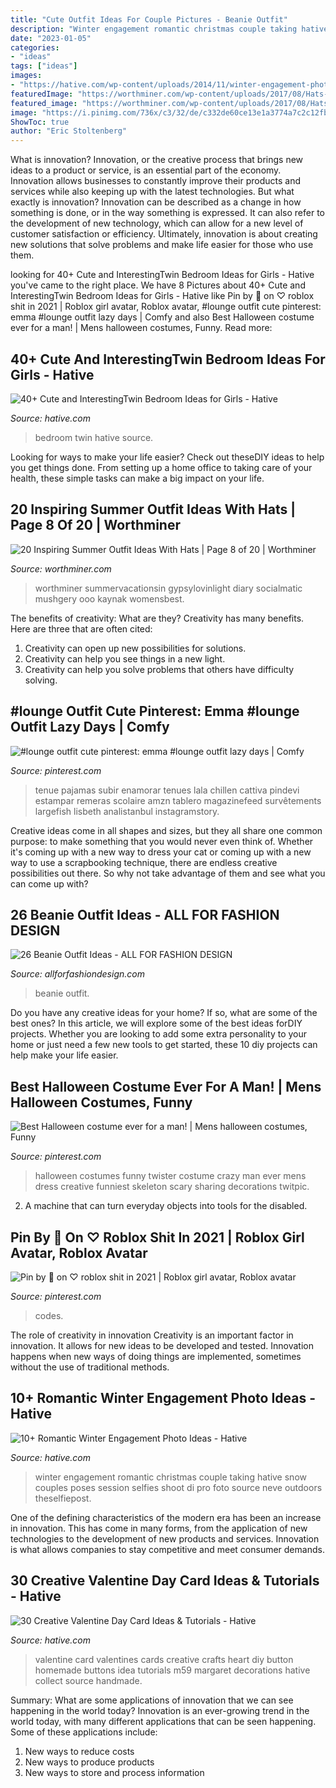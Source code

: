 ```yaml
---
title: "Cute Outfit Ideas For Couple Pictures - Beanie Outfit"
description: "Winter engagement romantic christmas couple taking hative snow couples poses session selfies shoot di pro foto source neve outdoors theselfiepost"
date: "2023-01-05"
categories:
- "ideas"
tags: ["ideas"]
images:
- "https://hative.com/wp-content/uploads/2014/11/winter-engagement-photo-ideas/5-winter-engagement-photo-ideas.jpg"
featuredImage: "https://worthminer.com/wp-content/uploads/2017/08/Hats-8.jpg"
featured_image: "https://worthminer.com/wp-content/uploads/2017/08/Hats-8.jpg"
image: "https://i.pinimg.com/736x/c3/32/de/c332de60ce13e1a3774a7c2c12fb3e6c.jpg"
ShowToc: true
author: "Eric Stoltenberg"
---
```



What is innovation?
Innovation, or the creative process that brings new ideas to a product or service, is an essential part of the economy. Innovation allows businesses to constantly improve their products and services while also keeping up with the latest technologies. But what exactly is innovation?
Innovation can be described as a change in how something is done, or in the way something is expressed. It can also refer to the development of new technology, which can allow for a new level of customer satisfaction or efficiency. Ultimately, innovation is about creating new solutions that solve problems and make life easier for those who use them.

	

		
looking for 40+ Cute and InterestingTwin Bedroom Ideas for Girls - Hative you've came to the right place. We have 8 Pictures about 40+ Cute and InterestingTwin Bedroom Ideas for Girls - Hative like Pin by 🖤 on ♡ roblox shit in 2021 | Roblox girl avatar, Roblox avatar, #lounge outfit cute pinterest: emma #lounge outfit lazy days | Comfy and also Best Halloween costume ever for a man! | Mens halloween costumes, Funny. Read more:
		
    
## 40+ Cute And InterestingTwin Bedroom Ideas For Girls - Hative

<img loading=lazy src="https://hative.com/wp-content/uploads/2015/06/twin-bedroom-ideas-for-girls/9-twin-bedroom-ideas-for-girls.jpg" onerror="this.onerror=null;this.src='https://tse3.mm.bing.net/th?id=OIP.YE3hVlpAIV9PQpFgfL9WZgHaJ4&amp;pid=15.1';" alt="40+ Cute and InterestingTwin Bedroom Ideas for Girls - Hative">

_Source: hative.com_

>bedroom twin hative source. 

	

Looking for ways to make your life easier? Check out theseDIY ideas to help you get things done. From setting up a home office to taking care of your health, these simple tasks can make a big impact on your life.

    
## 20 Inspiring Summer Outfit Ideas With Hats | Page 8 Of 20 | Worthminer

<img loading=lazy src="https://worthminer.com/wp-content/uploads/2017/08/Hats-8.jpg" onerror="this.onerror=null;this.src='https://tse4.mm.bing.net/th?id=OIP.R5taPsgJYP_8X23q2_eoHAHaJ4&amp;pid=15.1';" alt="20 Inspiring Summer Outfit Ideas With Hats | Page 8 of 20 | Worthminer">

_Source: worthminer.com_

>worthminer summervacationsin gypsylovinlight diary socialmatic mushgery ooo kaynak womensbest. 

	

The benefits of creativity: What are they?
Creativity has many benefits. Here are three that are often cited: 
1) Creativity can open up new possibilities for solutions. 
2) Creativity can help you see things in a new light. 
3) Creativity can help you solve problems that others have difficulty solving.

    
## #lounge Outfit Cute Pinterest: Emma #lounge Outfit Lazy Days | Comfy

<img loading=lazy src="https://i.pinimg.com/736x/e6/b9/91/e6b991e7b697417f6196b1aacae3d7fb.jpg" onerror="this.onerror=null;this.src='https://tse3.mm.bing.net/th?id=OIP.hqCNRvI7N19GHl1MrKatJAHaOq&amp;pid=15.1';" alt="#lounge outfit cute pinterest: emma #lounge outfit lazy days | Comfy">

_Source: pinterest.com_

>tenue pajamas subir enamorar tenues lala chillen cattiva pindevi estampar remeras scolaire amzn tablero magazinefeed survêtements largefish lisbeth analistanbul instagramstory. 

	

Creative ideas come in all shapes and sizes, but they all share one common purpose: to make something that you would never even think of. Whether it's coming up with a new way to dress your cat or coming up with a new way to use a scrapbooking technique, there are endless creative possibilities out there. So why not take advantage of them and see what you can come up with?

    
## 26 Beanie Outfit Ideas - ALL FOR FASHION DESIGN

<img loading=lazy src="https://allforfashiondesign.com/wp-content/uploads/2013/12/e-23-600x880.jpg" onerror="this.onerror=null;this.src='https://tse4.mm.bing.net/th?id=OIP.JFec5LO1Xriqb85OR4mFNwHaK3&amp;pid=15.1';" alt="26 Beanie Outfit Ideas - ALL FOR FASHION DESIGN">

_Source: allforfashiondesign.com_

>beanie outfit. 

	

Do you have any creative ideas for your home? If so, what are some of the best ones? In this article, we will explore some of the best ideas forDIY projects. Whether you are looking to add some extra personality to your home or just need a few new tools to get started, these 10 diy projects can help make your life easier.

    
## Best Halloween Costume Ever For A Man! | Mens Halloween Costumes, Funny

<img loading=lazy src="https://i.pinimg.com/736x/48/72/41/487241dc45bb495ae0ea6dc70d63d21f--crazy-costumes-funny-costumes.jpg" onerror="this.onerror=null;this.src='https://tse4.mm.bing.net/th?id=OIP.bZEt0z6t_EmM4pXbUE7s1wHaLH&amp;pid=15.1';" alt="Best Halloween costume ever for a man! | Mens halloween costumes, Funny">

_Source: pinterest.com_

>halloween costumes funny twister costume crazy man ever mens dress creative funniest skeleton scary sharing decorations twitpic. 

	

2. A machine that can turn everyday objects into tools for the disabled.

    
## Pin By 🖤 On ♡ Roblox Shit In 2021 | Roblox Girl Avatar, Roblox Avatar

<img loading=lazy src="https://i.pinimg.com/736x/c3/32/de/c332de60ce13e1a3774a7c2c12fb3e6c.jpg" onerror="this.onerror=null;this.src='https://tse2.mm.bing.net/th?id=OIP.o2Aj0zvFtvRsB3ohtS0XRAHaL6&amp;pid=15.1';" alt="Pin by 🖤 on ♡ roblox shit in 2021 | Roblox girl avatar, Roblox avatar">

_Source: pinterest.com_

>codes. 

	

The role of creativity in innovation
Creativity is an important factor in innovation. It allows for new ideas to be developed and tested. Innovation happens when new ways of doing things are implemented, sometimes without the use of traditional methods.

    
## 10+ Romantic Winter Engagement Photo Ideas - Hative

<img loading=lazy src="https://hative.com/wp-content/uploads/2014/11/winter-engagement-photo-ideas/5-winter-engagement-photo-ideas.jpg" onerror="this.onerror=null;this.src='https://tse4.mm.bing.net/th?id=OIP.bRwovrPDmfY-iKnzPdUezAHaLH&amp;pid=15.1';" alt="10+ Romantic Winter Engagement Photo Ideas - Hative">

_Source: hative.com_

>winter engagement romantic christmas couple taking hative snow couples poses session selfies shoot di pro foto source neve outdoors theselfiepost. 

	

One of the defining characteristics of the modern era has been an increase in innovation. This has come in many forms, from the application of new technologies to the development of new products and services. Innovation is what allows companies to stay competitive and meet consumer demands.

    
## 30 Creative Valentine Day Card Ideas &amp; Tutorials - Hative

<img loading=lazy src="https://hative.com/wp-content/uploads/2014/10/valentine-card-ideas/7-valentine-card-ideas.jpg" onerror="this.onerror=null;this.src='https://tse2.mm.bing.net/th?id=OIP.1xfZG0KOL_AQO8qfJ1GFTwHaKa&amp;pid=15.1';" alt="30 Creative Valentine Day Card Ideas &amp; Tutorials - Hative">

_Source: hative.com_

>valentine card valentines cards creative crafts heart diy button homemade buttons idea tutorials m59 margaret decorations hative collect source handmade. 

	

Summary: What are some applications of innovation that we can see happening in the world today?
Innovation is an ever-growing trend in the world today, with many different applications that can be seen happening. Some of these applications include: 
1. New ways to reduce costs 
2. New ways to produce products 
3. New ways to store and process information 

